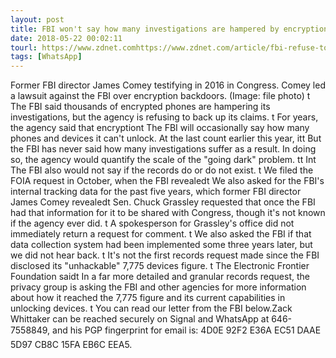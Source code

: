```yaml
---
layout: post
title: FBI won't say how many investigations are hampered by encryption
date: 2018-05-22 00:02:11
tourl: https://www.zdnet.comhttps://www.zdnet.com/article/fbi-refuse-to-say-investigations-hampered-by-encryption/
tags: [WhatsApp]
---
```

Former FBI director James Comey testifying in 2016 in Congress. Comey led a lawsuit against the FBI over encryption backdoors. (Image: file photo) t The FBI said thousands of encrypted phones are hampering its investigations, but the agency is refusing to back up its claims. t For years, the agency said that encryptiont The FBI will occasionally say how many phones and devices it can't unlock. At the last count earlier this year, itt But the FBI has never said how many investigations suffer as a result. In doing so, the agency would quantify the scale of the "going dark" problem. tt Int The FBI also would not say if the records do or do not exist. t We filed the FOIA request in October, when the FBI revealedt We also asked for the FBI's internal tracking data for the past five years, which former FBI director James Comey revealedt Sen. Chuck Grassley requested that once the FBI had that information for it to be shared with Congress, though it's not known if the agency ever did. t A spokesperson for Grassley's office did not immediately return a request for comment. t We also asked the FBI if that data collection system had been implemented some three years later, but we did not hear back. t It's not the first records request made since the FBI disclosed its "unhackable" 7,775 devices figure. t The Electronic Frontier Foundation saidt In a far more detailed and granular records request, the privacy group is asking the FBI and other agencies for more information about how it reached the 7,775 figure and its current capabilities in unlocking devices. t You can read our letter from the FBI below.Zack Whittaker can be reached securely on Signal and WhatsApp at 646-7558849, and his PGP fingerprint for email is: 4D0E 92F2 E36A EC51 DAAE 5D97 CB8C 15FA EB6C EEA5.